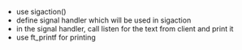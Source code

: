 - use sigaction()
- define signal handler which will be used in sigaction
- in the signal handler, call listen for the text from client and print it
- use ft_printf for printing
